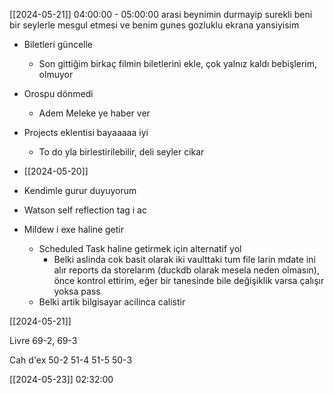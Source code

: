 [[2024-05-21]] 04:00:00 - 05:00:00 arasi beynimin durmayip surekli beni bir seylerle mesgul etmesi ve benim gunes gozluklu ekrana yansiyisim
- Biletleri güncelle
	- Son gittiğim birkaç filmin biletlerini ekle, çok yalnız kaldı bebişlerim, olmuyor
- Orospu dönmedi
	- Adem Meleke ye haber ver
- Projects eklentisi bayaaaaa iyi
	- To do yla birlestirilebilir, deli seyler cikar


- [[2024-05-20]]
- Kendimle gurur duyuyorum
- Watson self reflection tag i ac
- Mildew i exe haline getir
	- Scheduled Task haline getirmek için alternatif yol
		- Belki aslinda cok basit olarak iki vaulttaki tum file larin mdate ini alır reports da storelarım (duckdb olarak mesela neden olmasın), önce kontrol ettirim, eğer bir tanesinde bile değişiklik varsa çalışır yoksa pass
	- Belki artik bilgisayar acilinca calistir

[[2024-05-21]]

Livre 69-2, 69-3

Cah d'ex 50-2
51-4
51-5
50-3

[[2024-05-23]] 02:32:00

